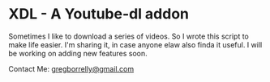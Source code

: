 # XDL - A Youtube-dl addon

Sometimes I like to download a series of videos. So I wrote this script to make life easier. I'm sharing it, in case anyone elaw also finda it useful. I will be working on adding new features soon. 

Contact Me:
gregborrelly@gmail.com
